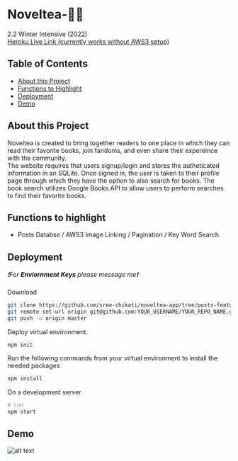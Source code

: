 # Noveltea-📖🍵
2.2 Winter Intensive (2022)<br>
[Heroku Live Link (currently works without AWS3 setup)](https://noveltea-app.herokuapp.com/)


 ## Table of Contents
 * [About this Project](#about-this-project)
 * [Functions to Highlight](#functions-to-highlight)
 * [Deployment](#deployment)
 * [Demo](#demo)
 
## About this Project
Noveltea is created to bring together readers to one place in which they can read their favorite books, join fandoms, and even share their expereince with the community.
<br>
The website requires that users signup/login and stores the autheticated information in an SQLite. Once signed in, the user is taken to their profile page through which they have the option to also search for books. 
The book search utilizes Google Books API to allow users to perform searches to find their favorite books.

## Functions to highlight
* Posts Databse / AWS3 Image Linking / Pagination / Key Word Search


## Deployment
*❗️For <b>Enviornment Keys</b> please message me❗️*
<br><br>
Download
```bash
git clone https://github.com/sree-chikati/noveltea-app/tree/posts-feature
git remote set-url origin git@github.com:YOUR_USERNAME/YOUR_REPO_NAME.git
git push -u origin master
```
Deploy virtual environment.
```
npm init
```

Run the following commands from your virtual environment to install the needed packages
```bash 
npm install
```

On a development server
```bash 
# run
npm start
```

## Demo
![alt text](2_28_gif.gif "Demo Giphy")
